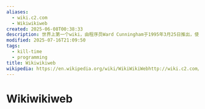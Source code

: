```yaml
---
aliases:
  - wiki.c2.com
  - Wikiwikiweb
created: 2025-06-08T00:38:33
description: 世界上第一个wiki，由程序员Ward Cunningham于1995年3月25日推出，使用Perl编写，旨在配合讨论软件设计模式的Portland Pattern Repository网站。
modified: 2025-07-16T21:09:50
tags:
  - kill-time
  - programming
title: Wikiwikiweb
wikipedia: https://en.wikipedia.org/wiki/WikiWikiWebhttp://wiki.c2.com/)
---
```


# Wikiwikiweb
